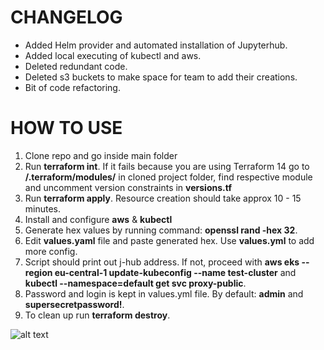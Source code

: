 # CHANGELOG

* Added Helm provider and automated installation of Jupyterhub.
* Added local executing of kubectl and aws.
* Deleted redundant code.
* Deleted s3 buckets to make space for team to add their creations.
* Bit of code refactoring.

# HOW TO USE

1) Clone repo and go inside main folder
2) Run **terraform int**. If it fails because you are using Terraform 14 go to **/.terraform/modules/** in cloned project folder, find respective module and uncomment version constraints in **versions.tf**
3) Run **terraform apply**. Resource creation should take approx 10 - 15 minutes.
4) Install and configure **aws** & **kubectl**
5) Generate hex values by running command: **openssl rand -hex 32**.
6) Edit **values.yaml** file and paste generated hex. Use **values.yml** to add more config.
7) Script should print out j-hub address. If not, proceed with **aws eks --region eu-central-1 update-kubeconfig --name test-cluster** and **kubectl --namespace=default get svc proxy-public**.
8) Password and login is kept in values.yml file. By default: **admin** and **supersecretpassword!**.
9) To clean up run **terraform destroy**.

![alt text](https://github.com/JanisRancans/terraform-eks/blob/main/jhub-running-python.png?raw=true)
